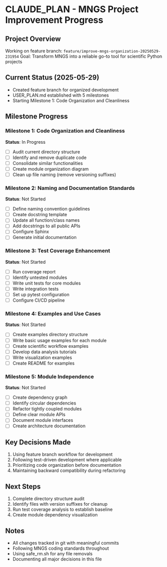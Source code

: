 # CLAUDE_PLAN - MNGS Project Improvement Progress

## Project Overview
Working on feature branch: `feature/improve-mngs-organization-20250529-231954`
Goal: Transform MNGS into a reliable go-to tool for scientific Python projects

## Current Status (2025-05-29)
- Created feature branch for organized development
- USER_PLAN.md established with 5 milestones
- Starting Milestone 1: Code Organization and Cleanliness

## Milestone Progress

### Milestone 1: Code Organization and Cleanliness
**Status**: In Progress
- [ ] Audit current directory structure
- [ ] Identify and remove duplicate code
- [ ] Consolidate similar functionalities
- [ ] Create module organization diagram
- [ ] Clean up file naming (remove versioning suffixes)

### Milestone 2: Naming and Documentation Standards
**Status**: Not Started
- [ ] Define naming convention guidelines
- [ ] Create docstring template
- [ ] Update all function/class names
- [ ] Add docstrings to all public APIs
- [ ] Configure Sphinx
- [ ] Generate initial documentation

### Milestone 3: Test Coverage Enhancement
**Status**: Not Started
- [ ] Run coverage report
- [ ] Identify untested modules
- [ ] Write unit tests for core modules
- [ ] Write integration tests
- [ ] Set up pytest configuration
- [ ] Configure CI/CD pipeline

### Milestone 4: Examples and Use Cases
**Status**: Not Started
- [ ] Create examples directory structure
- [ ] Write basic usage examples for each module
- [ ] Create scientific workflow examples
- [ ] Develop data analysis tutorials
- [ ] Write visualization examples
- [ ] Create README for examples

### Milestone 5: Module Independence
**Status**: Not Started
- [ ] Create dependency graph
- [ ] Identify circular dependencies
- [ ] Refactor tightly coupled modules
- [ ] Define clear module APIs
- [ ] Document module interfaces
- [ ] Create architecture documentation

## Key Decisions Made
1. Using feature branch workflow for development
2. Following test-driven development where applicable
3. Prioritizing code organization before documentation
4. Maintaining backward compatibility during refactoring

## Next Steps
1. Complete directory structure audit
2. Identify files with version suffixes for cleanup
3. Run test coverage analysis to establish baseline
4. Create module dependency visualization

## Notes
- All changes tracked in git with meaningful commits
- Following MNGS coding standards throughout
- Using safe_rm.sh for any file removals
- Documenting all major decisions in this file